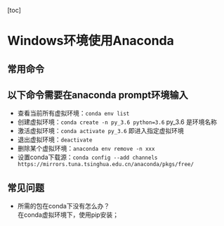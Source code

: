 [toc]

# Windows环境使用Anaconda

## 常用命令
以下命令需要在anaconda prompt环境输入<br>
---
- 查看当前所有虚拟环境：`conda env list`
- 创建虚拟环境：`conda create -n py_3.6 python=3.6`  py_3.6 是环境名称<br>
- 激活虚拟环境：`conda activate py_3.6` 即进入指定虚拟环境
- 退出虚拟环境：`deactivate`
- 删除某个虚拟环境：`anaconda env remove -n xxx` 
- 设置conda下载源：`conda config --add channels https://mirrors.tuna.tsinghua.edu.cn/anaconda/pkgs/free/`

## 常见问题
- 所需的包在conda下没有怎么办？<br>
  在conda虚拟环境下，使用pip安装；